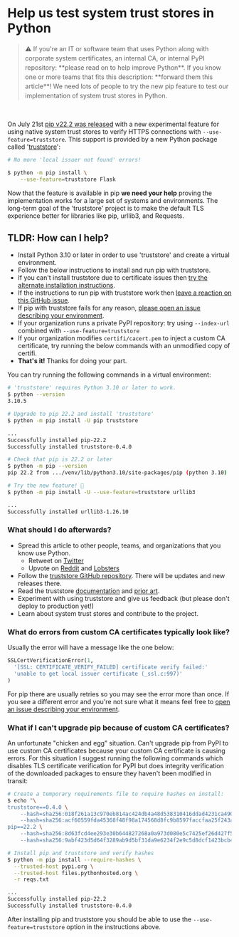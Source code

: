 # Help us test system trust stores in Python

<blockquote style="line-height: 1.5em">⚠️ If you're an IT or software team that uses Python along with corporate system certificates, an internal CA, or internal PyPI repository: **please read on to help improve Python**. If you know one or more teams that fits this description: **forward them this article**! We need lots of people to try the new pip feature to test our implementation of system trust stores in Python.</blockquote><br>

On July 21st [pip v22.2 was released](https://discuss.python.org/t/announcement-pip-22-2-release/17543) with a new experimental feature for using native system trust stores to verify HTTPS connections with `--use-feature=truststore`. This support is provided by a new Python package called '[truststore](https://github.com/sethmlarson/truststore)':

```bash
# No more 'local issuer not found' errors!

$ python -m pip install \
    --use-feature=truststore Flask
```

Now that the feature is available in pip **we need your help** proving the implementation works for
a large set of systems and environments. The long-term goal of the 'truststore' project is to make the default TLS experience better for libraries like pip, urllib3, and Requests.

## TLDR: How can I help?

- Install Python 3.10 or later in order to use 'truststore' and create a virtual environment.
- Follow the below instructions to install and run pip with truststore.
- If you can't install truststore due to certificate issues then [try the alternate installation instructions](#what-if-i-cant-upgrade-pip-because-of-custom-ca-certificates).
- If the instructions to run pip with truststore work then [leave a reaction on this GitHub issue](https://github.com/sethmlarson/truststore/issues/63).
- If pip with truststore fails for any reason, [please open an issue describing your environment](https://github.com/sethmlarson/truststore/issues).
- If your organization runs a private PyPI repository: try using `--index-url` combined with `--use-feature=truststore`
- If your organization modifies `certifi/cacert.pem` to inject a custom CA certificate, try running the below commands with an unmodified copy of certifi.
- **That's it!** Thanks for doing your part.

You can try running the following commands in a virtual environment:

```bash
# 'truststore' requires Python 3.10 or later to work.
$ python --version
3.10.5

# Upgrade to pip 22.2 and install 'truststore'
$ python -m pip install -U pip truststore

...
Successfully installed pip-22.2
Successfully installed truststore-0.4.0

# Check that pip is 22.2 or later
$ python -m pip --version
pip 22.2 from .../venv/lib/python3.10/site-packages/pip (python 3.10)

# Try the new feature! 🚀
$ python -m pip install -U --use-feature=truststore urllib3

...
Successfully installed urllib3-1.26.10
```

### What should I do afterwards?
 
- Spread this article to other people, teams, and organizations that you know use Python.
  - Retweet on [Twitter](https://twitter.com/sethmlarson/status/1551919041077542913)
  - Upvote on [Reddit](https://www.reddit.com/r/Python/comments/w8jr7a/help_us_test_system_trust_stores_in_python/) and [Lobsters](https://lobste.rs/s/xhk30c/help_us_test_system_trust_stores_python)
- Follow the [truststore GitHub repository](https://github.com/sethmlarson/truststore). There will be updates and new releases there.
- Read the truststore [documentation](https://truststore.readthedocs.io) and [prior art](https://truststore.readthedocs.io/en/latest/#prior-art).
- Experiment with using truststore and give us feedback (but please don't deploy to production yet!)
- Learn about system trust stores and contribute to the project.

### What do errors from custom CA certificates typically look like?

Usually the error will have a message like the one below:

```python
SSLCertVerificationError(1,
  '[SSL: CERTIFICATE_VERIFY_FAILED] certificate verify failed:'
  'unable to get local issuer certificate (_ssl.c:997)'
)
```

For pip there are usually retries so you may see the error more than once. If you see a different error and you're not sure what it means feel free to [open an issue describing your environment](https://github.com/sethmlarson/truststore/issues).

### What if I can't upgrade pip because of custom CA certificates?

An unfortunate "chicken and egg" situation. Can't upgrade pip from PyPI to use custom CA certificates because your custom CA certificate is causing errors. For this situation I suggest running the following commands which disables TLS certificate verification for PyPI but does integrity verification of the downloaded packages to ensure they haven't been modified in transit:

```bash
# Create a temporary requirements file to require hashes on install:
$ echo "\
truststore==0.4.0 \
    --hash=sha256:018f261a13c970eb814ac424db4a48d538310416ddad4231ca49033c210eb5cf \
    --hash=sha256:acf60559fda45368f48f98a174568d8fc9b8597faccfaa25f243a4acd48ad13d
pip==22.2 \
    --hash=sha256:8d63fcd4ee293e30b644827268a0a973d080e5c7425ef26d427f5eb2126c7681 \
    --hash=sha256:9abf423d5d64f3289ab9d5bf31da9e6234f2e9c5d8dcf1423bcb46b809a02c2c" > reqs.txt

# Install pip and truststore and verify hashes
$ python -m pip install --require-hashes \
  --trusted-host pypi.org \
  --trusted-host files.pythonhosted.org \
  -r reqs.txt

...
Successfully installed pip-22.2
Successfully installed truststore-0.4.0
```

After installing pip and truststore you should be able to use the `--use-feature=truststore` option in the instructions above.
